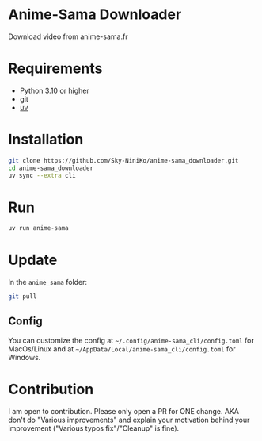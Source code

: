 # Anime-Sama Downloader
Download video from anime-sama.fr

# Requirements
- Python 3.10 or higher
- git
- [uv](https://docs.astral.sh/uv/#installation)

# Installation
```bash
git clone https://github.com/Sky-NiniKo/anime-sama_downloader.git
cd anime-sama_downloader
uv sync --extra cli
```

# Run
```bash
uv run anime-sama
```

# Update
In the `anime_sama` folder:
```bash
git pull
```

## Config
You can customize the config at `~/.config/anime-sama_cli/config.toml` for MacOs/Linux and at `~/AppData/Local/anime-sama_cli/config.toml` for Windows.

# Contribution
I am open to contribution. Please only open a PR for ONE change. AKA don't do "Various improvements" and explain your motivation behind your improvement ("Various typos fix"/"Cleanup" is fine).

